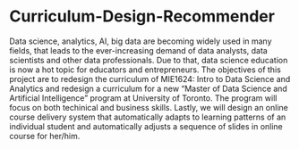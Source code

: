 # Curriculum-Design-Recommender
Data science, analytics, AI, big data are becoming widely used in many fields, that leads to the ever-increasing demand of data analysts, data scientists and other data professionals. Due to that, data science education is now a hot topic for educators and entrepreneurs. The objectives of this project are to redesign the curriculum of MIE1624: Intro to Data Science and Analytics and redesign a curriculum for a new “Master of Data Science and Artificial Intelligence” program at University of Toronto. The program will focus on both techinical and business skills. Lastly, we will design an online course delivery system that automatically adapts to learning patterns of an individual student and automatically adjusts a sequence of slides in online course for her/him.
